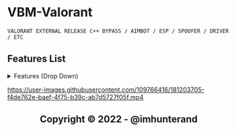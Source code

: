 # VBM-Valorant
```sh-session
VALORANT EXTERNAL RELEASE C++ BYPASS / AIMBOT / ESP / SPOOFER / DRIVER / ETC
```


## Features List
<details>
<summary>Features (Drop Down)</summary>
  
### [1] : AIMBOT
  * You can define your own shortcut keys.
  * can choose to lock the location  ( Head / Body / foot )
  * Smooth
   
### [2] : ESP 
  * 2D , 3D , SKELTON , BOX 
  * You can turn the feature on and off by yourself
  * Set the value to be able to show the distance you want to display.
  
### [3] : MISC
    * Crosshair 
    * Save Config
  
### [4] : SPOOFER
      * Updated
  </details>
  

https://user-images.githubusercontent.com/109766416/181203705-f4de762e-baef-4f75-b39c-ab7d5727f05f.mp4







<h2 align="center"> Copyright © 2022 - @imhunterand
